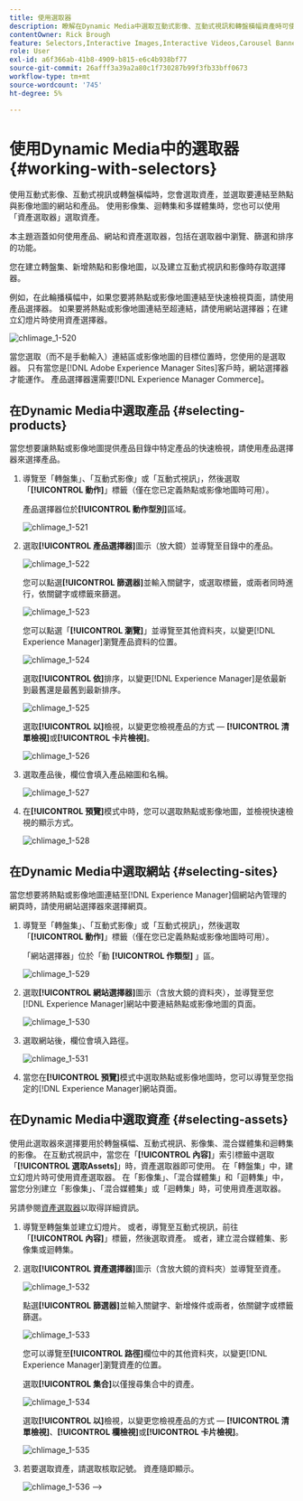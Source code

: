 ```yaml
---
title: 使用選取器
description: 瞭解在Dynamic Media中選取互動式影像、互動式視訊和轉盤橫幅資產時可使用的方法。
contentOwner: Rick Brough
feature: Selectors,Interactive Images,Interactive Videos,Carousel Banners
role: User
exl-id: a6f366ab-41b8-4909-b815-e6c4b938bf77
source-git-commit: 26afff3a39a2a80c1f730287b99f3fb33bff0673
workflow-type: tm+mt
source-wordcount: '745'
ht-degree: 5%

---
```


# 使用Dynamic Media中的選取器 {#working-with-selectors}

使用互動式影像、互動式視訊或轉盤橫幅時，您會選取資產，並選取要連結至熱點與影像地圖的網站和產品。 使用影像集、迴轉集和多媒體集時，您也可以使用「資產選取器」選取資產。

本主題涵蓋如何使用產品、網站和資產選取器，包括在選取器中瀏覽、篩選和排序的功能。

您在建立轉盤集、新增熱點和影像地圖，以及建立互動式視訊和影像時存取選擇器。

例如，在此輪播橫幅中，如果您要將熱點或影像地圖連結至快速檢視頁面，請使用產品選擇器。 如果要將熱點或影像地圖連結至超連結，請使用網站選擇器；在建立幻燈片時使用資產選擇器。

![chlimage_1-520](assets/chlimage_1-520.png)

當您選取（而不是手動輸入）連結區或影像地圖的目標位置時，您使用的是選取器。 只有當您是[!DNL Adobe Experience Manager Sites]客戶時，網站選擇器才能運作。 產品選擇器還需要[!DNL Experience Manager Commerce]。

## 在Dynamic Media中選取產品 {#selecting-products}

當您想要讓熱點或影像地圖提供產品目錄中特定產品的快速檢視，請使用產品選擇器來選擇產品。

1. 導覽至「轉盤集」、「互動式影像」或「互動式視訊」，然後選取「**[!UICONTROL 動作]**」標籤（僅在您已定義熱點或影像地圖時可用）。

   產品選擇器位於&#x200B;**[!UICONTROL 動作型別]**&#x200B;區域。

   ![chlimage_1-521](assets/chlimage_1-521.png)

1. 選取&#x200B;**[!UICONTROL 產品選擇器]**&#x200B;圖示（放大鏡）並導覽至目錄中的產品。

   ![chlimage_1-522](assets/chlimage_1-522.png)

   您可以點選&#x200B;**[!UICONTROL 篩選器]**&#x200B;並輸入關鍵字，或選取標籤，或兩者同時進行，依關鍵字或標籤來篩選。

   ![chlimage_1-523](assets/chlimage_1-523.png)

   您可以點選「**[!UICONTROL 瀏覽]**」並導覽至其他資料夾，以變更[!DNL Experience Manager]瀏覽產品資料的位置。

   ![chlimage_1-524](assets/chlimage_1-524.png)

   選取&#x200B;**[!UICONTROL 依]**&#x200B;排序，以變更[!DNL Experience Manager]是依最新到最舊還是最舊到最新排序。

   ![chlimage_1-525](assets/chlimage_1-525.png)

   選取&#x200B;**[!UICONTROL 以]**&#x200B;檢視，以變更您檢視產品的方式 — **[!UICONTROL 清單檢視]**&#x200B;或&#x200B;**[!UICONTROL 卡片檢視]**。

   ![chlimage_1-526](assets/chlimage_1-526.png)

1. 選取產品後，欄位會填入產品縮圖和名稱。

   ![chlimage_1-527](assets/chlimage_1-527.png)

1. 在&#x200B;**[!UICONTROL 預覽]**&#x200B;模式中時，您可以選取熱點或影像地圖，並檢視快速檢視的顯示方式。

   ![chlimage_1-528](assets/chlimage_1-528.png)

## 在Dynamic Media中選取網站 {#selecting-sites}

當您想要將熱點或影像地圖連結至[!DNL Experience Manager]個網站內管理的網頁時，請使用網站選擇器來選擇網頁。

1. 導覽至「轉盤集」、「互動式影像」或「互動式視訊」，然後選取「**[!UICONTROL 動作]**」標籤（僅在您已定義熱點或影像地圖時可用）。

   「網站選擇器」位於「動 **[!UICONTROL 作類型]** 」區。

   ![chlimage_1-529](assets/chlimage_1-529.png)

1. 選取&#x200B;**[!UICONTROL 網站選擇器]**&#x200B;圖示（含放大鏡的資料夾），並導覽至您[!DNL Experience Manager]網站中要連結熱點或影像地圖的頁面。

   ![chlimage_1-530](assets/chlimage_1-530.png)

1. 選取網站後，欄位會填入路徑。

   ![chlimage_1-531](assets/chlimage_1-531.png)

1. 當您在&#x200B;**[!UICONTROL 預覽]**&#x200B;模式中選取熱點或影像地圖時，您可以導覽至您指定的[!DNL Experience Manager]網站頁面。

## 在Dynamic Media中選取資產 {#selecting-assets}

使用此選取器來選擇要用於轉盤橫幅、互動式視訊、影像集、混合媒體集和迴轉集的影像。 在互動式視訊中，當您在「**[!UICONTROL 內容]**」索引標籤中選取「**[!UICONTROL 選取Assets]**」時，資產選取器即可使用。 在「轉盤集」中，建立幻燈片時可使用資產選取器。 在「影像集」、「混合媒體集」和「迴轉集」中，當您分別建立「影像集」、「混合媒體集」或「迴轉集」時，可使用資產選取器。

另請參閱[資產選取器](/help/assets/search-assets.md#asset-selector)以取得詳細資訊。

1. 導覽至轉盤集並建立幻燈片。 或者，導覽至互動式視訊，前往「**[!UICONTROL 內容]**」標籤，然後選取資產。 或者，建立混合媒體集、影像集或迴轉集。
1. 選取&#x200B;**[!UICONTROL 資產選擇器]**&#x200B;圖示（含放大鏡的資料夾）並導覽至資產。

   ![chlimage_1-532](assets/chlimage_1-532.png)

   點選&#x200B;**[!UICONTROL 篩選器]**&#x200B;並輸入關鍵字、新增條件或兩者，依關鍵字或標籤篩選。

   ![chlimage_1-533](assets/chlimage_1-533.png)

   您可以導覽至&#x200B;**[!UICONTROL 路徑]**&#x200B;欄位中的其他資料夾，以變更[!DNL Experience Manager]瀏覽資產的位置。

   選取&#x200B;**[!UICONTROL 集合]**&#x200B;以僅搜尋集合中的資產。

   ![chlimage_1-534](assets/chlimage_1-534.png)

   選取&#x200B;**[!UICONTROL 以]**&#x200B;檢視，以變更您檢視產品的方式 — **[!UICONTROL 清單檢視]**、**[!UICONTROL 欄檢視]**&#x200B;或&#x200B;**[!UICONTROL 卡片檢視]**。

   ![chlimage_1-535](assets/chlimage_1-535.png)

1. 若要選取資產，請選取核取記號。 資產隨即顯示。

   ![chlimage_1-536](assets/chlimage_1-536.png)
—>
